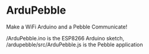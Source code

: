 # ArduPebble
Make a WiFi Arduino and a Pebble Communicate!

/ArduPebble.ino is the ESP8266 Arduino sketch, /ardupebble/src/ArduPebble.js is the Pebble application
